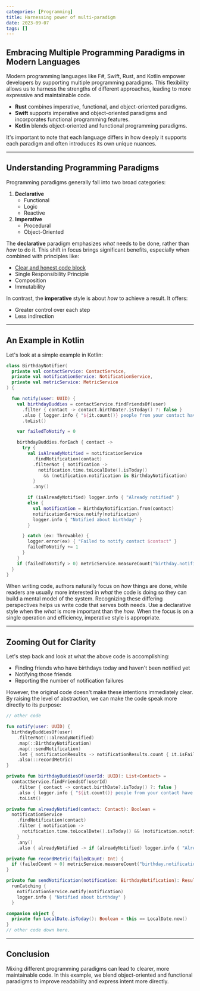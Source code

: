 ```yaml
---
categories: [Programming]
title: Harnessing power of multi-paradigm
date: 2023-09-07
tags: []
---
```


## Embracing Multiple Programming Paradigms in Modern Languages

Modern programming languages like F#, Swift, Rust, and Kotlin empower developers by supporting multiple programming paradigms. This flexibility allows us to harness the strengths of different approaches, leading to more expressive and maintainable code.

- **Rust** combines imperative, functional, and object-oriented paradigms.
- **Swift** supports imperative and object-oriented paradigms and incorporates functional programming features.
- **Kotlin** blends object-oriented and functional programming paradigms.

It's important to note that each language differs in how deeply it supports each paradigm and often introduces its own unique nuances.

---

## Understanding Programming Paradigms

Programming paradigms generally fall into two broad categories:

1. **Declarative**
    - Functional
    - Logic
    - Reactive
2. **Imperative**
    - Procedural
    - Object-Oriented

The **declarative** paradigm emphasizes _what_ needs to be done, rather than _how_ to do it. This shift in focus brings significant benefits, especially when combined with principles like:

- [Clear and honest code block](../clear-and-honest)
- Single Responsibility Principle
- Composition
- Immutability

In contrast, the **imperative** style is about _how_ to achieve a result. It offers:

- Greater control over each step
- Less indirection

---

## An Example in Kotlin

Let's look at a simple example in Kotlin:

```kotlin
class BirthdayNotifier(
  private val contactService: ContactService,
  private val notificationService: NotificationService,
  private val metricService: MetricService
) {

  fun notify(user: UUID) {
    val birthdayBuddies = contactService.findFriendsOf(user)
      .filter { contact -> contact.birthDate?.isToday() ?: false }
      .also { logger.info { "${it.count()} people from your contact have Birthday today" } }
      .toList()

    var failedToNotify = 0

    birthdayBuddies.forEach { contact ->
      try {
        val isAlreadyNotified = notificationService
          .findNotification(contact)
          .filterNot { notification ->
            notification.time.toLocalDate().isToday()
              && (notification.notification is BirthdayNotification)
          }
          .any()

        if (isAlreadyNotified) logger.info { "Already notified" }
        else {
          val notification = BirthdayNotification.from(contact)
          notificationService.notify(notification)
          logger.info { "Notified about birthday" }
        }

      } catch (ex: Throwable) {
        logger.error(ex) { "Failed to notify contact $contact" }
        failedToNotify += 1
      }
    }
    if (failedToNotify > 0) metricService.measureCount("birthday.notification.failed.count", failedToNotify)
  }
}
```

When writing code, authors naturally focus on _how_ things are done, while readers are usually more interested in _what_ the code is doing so they can build a mental model of the system. Recognizing these differing perspectives helps us write code that serves both needs. Use a declarative style when the _what_ is more important than the _how_. When the focus is on a single operation and efficiency, imperative style is appropriate.

---

## Zooming Out for Clarity

Let's step back and look at what the above code is accomplishing:

- Finding friends who have birthdays today and haven't been notified yet
- Notifying those friends
- Reporting the number of notification failures

However, the original code doesn't make these intentions immediately clear. By raising the level of abstraction, we can make the code speak more directly to its purpose:

```kotlin
// other code

fun notify(user: UUID) {
  birthdayBuddiesOf(user)
    .filterNot(::alreadyNotified)
    .map(::BirthdayNotification)
    .map(::sendNotification)
    .let { notificationResults -> notificationResults.count { it.isFailure } }
    .also(::recordMetric)
}

private fun birthdayBuddiesOf(userId: UUID): List<Contact> =
  contactService.findFriendsOf(userId)
    .filter { contact -> contact.birthDate?.isToday() ?: false }
    .also { logger.info { "${it.count()} people from your contact have Birthday today" } }
    .toList()

private fun alreadyNotified(contact: Contact): Boolean =
  notificationService
    .findNotification(contact)
    .filter { notification ->
      notification.time.toLocalDate().isToday() && (notification.notification is BirthdayNotification)
    }
    .any()
    .also { alreadyNotified -> if (alreadyNotified) logger.info { "Already notified" } }

private fun recordMetric(failedCount: Int) {
  if (failedCount > 0) metricService.measureCount("birthday.notification.failed.count", failedCount)
}

private fun sendNotification(notification: BirthdayNotification): Result<Unit> =
  runCatching {
    notificationService.notify(notification)
    logger.info { "Notified about birthday" }
  }

companion object {
  private fun LocalDate.isToday(): Boolean = this == LocalDate.now()
}
// other code down here.
```

---

## Conclusion

Mixing different programming paradigms can lead to clearer, more maintainable code. In this example, we blend object-oriented and functional paradigms to improve readability and express intent more directly.

